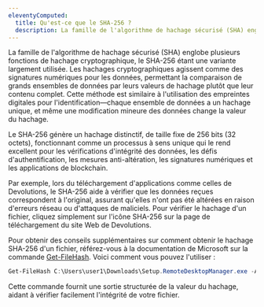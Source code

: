 ```yaml
---
eleventyComputed:
  title: Qu'est-ce que le SHA-256 ?
  description: La famille de l'algorithme de hachage sécurisé (SHA) englobe plusieurs fonctions de hachage cryptographique, le SHA-256 étant une variante largement utilisée.
---
```

La famille de l'algorithme de hachage sécurisé (SHA) englobe plusieurs fonctions de hachage cryptographique, le SHA-256 étant une variante largement utilisée. Les hachages cryptographiques agissent comme des signatures numériques pour les données, permettant la comparaison de grands ensembles de données par leurs valeurs de hachage plutôt que leur contenu complet. Cette méthode est similaire à l'utilisation des empreintes digitales pour l'identification—chaque ensemble de données a un hachage unique, et même une modification mineure des données change la valeur du hachage.

Le SHA-256 génère un hachage distinctif, de taille fixe de 256 bits (32 octets), fonctionnant comme un processus à sens unique qui le rend excellent pour les vérifications d'intégrité des données, les défis d'authentification, les mesures anti-altération, les signatures numériques et les applications de blockchain.

Par exemple, lors du téléchargement d'applications comme celles de Devolutions, le SHA-256 aide à vérifier que les données reçues correspondent à l'original, assurant qu'elles n'ont pas été altérées en raison d'erreurs réseau ou d'attaques de maliciels. Pour vérifier le hachage d'un fichier, cliquez simplement sur l'icône SHA-256 sur la page de téléchargement du site Web de Devolutions.

Pour obtenir des conseils supplémentaires sur comment obtenir le hachage SHA-256 d'un fichier, référez-vous à la documentation de Microsoft sur la commande [Get-FileHash](https://docs.microsoft.com/en-us/powershell/module/microsoft.powershell.utility/get-filehash?view=powershell-7.2). Voici comment vous pouvez l'utiliser :

```powershell
Get-FileHash C:\Users\user1\Downloads\Setup.RemoteDesktopManager.exe -Algorithm SHA256 | Format-List.
```

Cette commande fournit une sortie structurée de la valeur du hachage, aidant à vérifier facilement l'intégrité de votre fichier.
